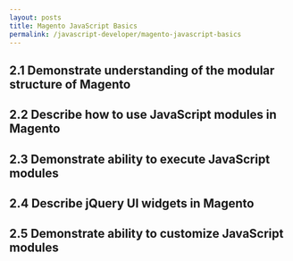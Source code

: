 ```yaml
---
layout: posts
title: Magento JavaScript Basics
permalink: /javascript-developer/magento-javascript-basics
---
```


## 2.1 Demonstrate understanding of the modular structure of Magento 
## 2.2 Describe how to use JavaScript modules in Magento
## 2.3 Demonstrate ability to execute JavaScript modules 
## 2.4 Describe jQuery UI widgets in Magento
## 2.5 Demonstrate ability to customize JavaScript modules 

